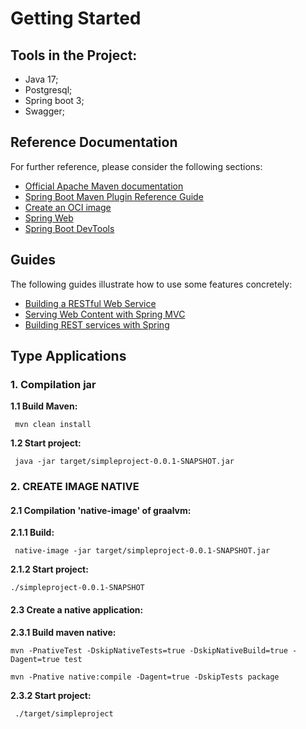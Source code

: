 # Getting Started

## Tools in the Project:

- Java 17;
- Postgresql;
- Spring boot 3;
- Swagger;

## Reference Documentation
For further reference, please consider the following sections:

* [Official Apache Maven documentation](https://maven.apache.org/guides/index.html)
* [Spring Boot Maven Plugin Reference Guide](https://docs.spring.io/spring-boot/docs/3.2.2/maven-plugin/reference/html/)
* [Create an OCI image](https://docs.spring.io/spring-boot/docs/3.2.2/maven-plugin/reference/html/#build-image)
* [Spring Web](https://docs.spring.io/spring-boot/docs/3.2.2/reference/htmlsingle/index.html#web)
* [Spring Boot DevTools](https://docs.spring.io/spring-boot/docs/3.2.2/reference/htmlsingle/index.html#using.devtools)

## Guides
The following guides illustrate how to use some features concretely:

* [Building a RESTful Web Service](https://spring.io/guides/gs/rest-service/)
* [Serving Web Content with Spring MVC](https://spring.io/guides/gs/serving-web-content/)
* [Building REST services with Spring](https://spring.io/guides/tutorials/rest/)

## Type Applications

### 1. Compilation jar

**1.1 Build Maven:**
```
 mvn clean install
```

**1.2 Start project:**
```
 java -jar target/simpleproject-0.0.1-SNAPSHOT.jar
```

### 2. CREATE IMAGE NATIVE

#### 2.1 Compilation 'native-image' of graalvm:

**2.1.1 Build:**
```
 native-image -jar target/simpleproject-0.0.1-SNAPSHOT.jar 
```

**2.1.2 Start project:**
```
./simpleproject-0.0.1-SNAPSHOT
```

#### 2.3 Create a native application:

**2.3.1 Build maven native:**

```
mvn -PnativeTest -DskipNativeTests=true -DskipNativeBuild=true -Dagent=true test
```

```
mvn -Pnative native:compile -Dagent=true -DskipTests package
```

**2.3.2 Start project:**

```
 ./target/simpleproject
```